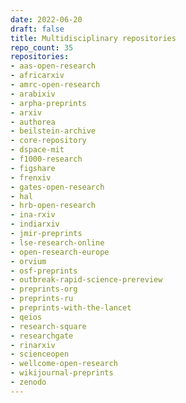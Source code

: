 ```yaml
---
date: 2022-06-20
draft: false
title: Multidisciplinary repositories
repo_count: 35
repositories:
- aas-open-research
- africarxiv
- amrc-open-research
- arabixiv
- arpha-preprints
- arxiv
- authorea
- beilstein-archive
- core-repository
- dspace-mit
- f1000-research
- figshare
- frenxiv
- gates-open-research
- hal
- hrb-open-research
- ina-rxiv
- indiarxiv
- jmir-preprints
- lse-research-online
- open-research-europe
- orvium
- osf-preprints
- outbreak-rapid-science-prereview
- preprints-org
- preprints-ru
- preprints-with-the-lancet
- qeios
- research-square
- researchgate
- rinarxiv
- scienceopen
- wellcome-open-research
- wikijournal-preprints
- zenodo
---
```



